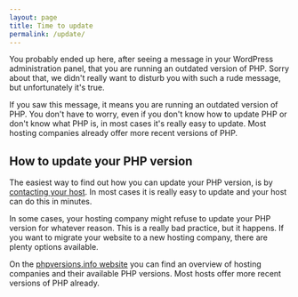 ```yaml
---
layout: page
title: Time to update
permalink: /update/
---
```


You probably ended up here, after seeing a message in your WordPress administration panel, that you are running an outdated version of PHP. Sorry about that, we didn't really want to disturb you with such a rude message, but unfortunately it's true.

If you saw this message, it means you are running an outdated version of PHP. You don't have to worry, even if you don't know how to update PHP or don't know what PHP is, in most cases it's really easy to update. Most hosting companies already offer more recent versions of PHP.

## How to update your PHP version
The easiest way to find out how you can update your PHP version, is by [contacting your host](/contact-host). In most cases it is really easy to update and your host can do this in minutes.

In some cases, your hosting company might refuse to update your PHP version for whatever reason. This is a really bad practice, but it happens. If you want to migrate your website to a new hosting company, there are plenty options available.

On the [phpversions.info website](http://phpversions.info/) you can find an overview of hosting companies and their available PHP versions. Most hosts offer more recent versions of PHP already.